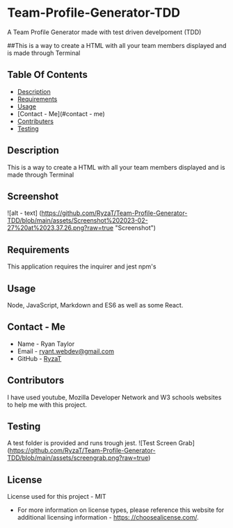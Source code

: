 # Team-Profile-Generator-TDD
A Team Profile Generator made with test driven develpoment (TDD)

##This is a way to create a HTML with all your team members displayed and is made through Terminal


## Table Of Contents
  * [Description](#description)
  * [Requirements](#require)
  * [Usage](#usage)
  * [Contact - Me](#contact - me)
  * [Contributers](#contributors)
  * [Testing](#test)


## Description
This is a way to create a HTML with all your team members displayed and is made through Terminal

## Screenshot
![alt - text] (https://github.com/RyzaT/Team-Profile-Generator-TDD/blob/main/assets/Screenshot%202023-02-27%20at%2023.37.26.png?raw=true "Screenshot")

## Requirements
This application requires the inquirer and jest npm's

## Usage
Node, JavaScript, Markdown and ES6 as well as some React.

## Contact - Me
* Name - Ryan Taylor
* Email - ryant.webdev@gmail.com
* GitHub - [RyzaT](https://github.com/RyzaT/)

## Contributors
I have used youtube, Mozilla Developer Network and W3 schools websites to help me with this project.

## Testing
A test folder is provided and runs trough jest.
![Test Screen Grab] (https://github.com/RyzaT/Team-Profile-Generator-TDD/blob/main/assets/screengrab.png?raw=true)


## License
  License used for this project - MIT
  * For more information on license types, please reference this website
for additional licensing information - [https: //choosealicense.com/](https://choosealicense.com/).
  